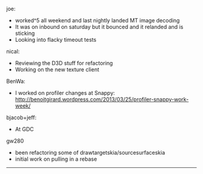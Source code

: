 joe:
* worked^5 all weekend and last nightly landed MT image decoding
* It was on inbound on saturday but it bounced and it relanded and is sticking
* Looking into flacky timeout tests

nical:
* Reviewing the D3D stuff for refactoring
* Working on the new texture client

BenWa:
* I worked on profiler changes at Snappy: http://benoitgirard.wordpress.com/2013/03/25/profiler-snappy-work-week/

bjacob+jeff:
* At GDC

gw280
* been refactoring some of drawtargetskia/sourcesurfaceskia
* initial work on pulling in a rebase

________________


